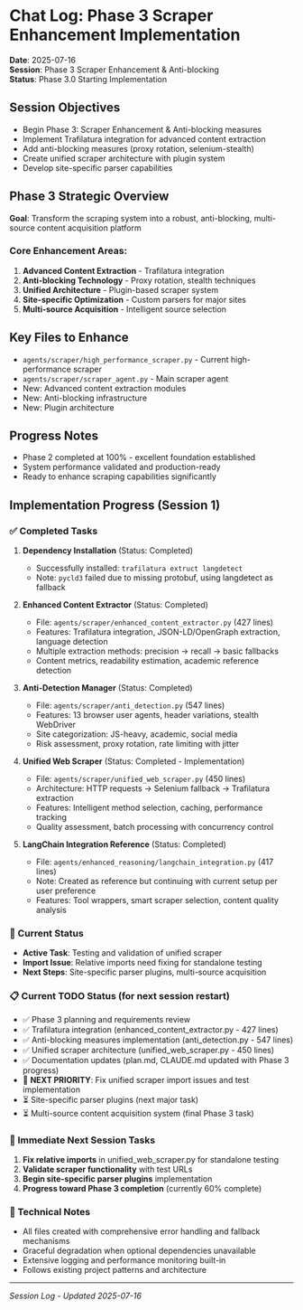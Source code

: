 # Chat Log: Phase 3 Scraper Enhancement Implementation
**Date**: 2025-07-16  
**Session**: Phase 3 Scraper Enhancement & Anti-blocking  
**Status**: Phase 3.0 Starting Implementation

## Session Objectives
- Begin Phase 3: Scraper Enhancement & Anti-blocking measures
- Implement Trafilatura integration for advanced content extraction
- Add anti-blocking measures (proxy rotation, selenium-stealth)
- Create unified scraper architecture with plugin system
- Develop site-specific parser capabilities

## Phase 3 Strategic Overview
**Goal**: Transform the scraping system into a robust, anti-blocking, multi-source content acquisition platform

### Core Enhancement Areas:
1. **Advanced Content Extraction** - Trafilatura integration
2. **Anti-blocking Technology** - Proxy rotation, stealth techniques
3. **Unified Architecture** - Plugin-based scraper system
4. **Site-specific Optimization** - Custom parsers for major sites
5. **Multi-source Acquisition** - Intelligent source selection

## Key Files to Enhance
- `agents/scraper/high_performance_scraper.py` - Current high-performance scraper
- `agents/scraper/scraper_agent.py` - Main scraper agent
- New: Advanced content extraction modules
- New: Anti-blocking infrastructure
- New: Plugin architecture

## Progress Notes
- Phase 2 completed at 100% - excellent foundation established
- System performance validated and production-ready
- Ready to enhance scraping capabilities significantly

## Implementation Progress (Session 1)

### ✅ Completed Tasks
1. **Dependency Installation** (Status: Completed)
   - Successfully installed: `trafilatura extruct langdetect`
   - Note: `pycld3` failed due to missing protobuf, using langdetect as fallback
   
2. **Enhanced Content Extractor** (Status: Completed)
   - File: `agents/scraper/enhanced_content_extractor.py` (427 lines)
   - Features: Trafilatura integration, JSON-LD/OpenGraph extraction, language detection
   - Multiple extraction methods: precision → recall → basic fallbacks
   - Content metrics, readability estimation, academic reference detection
   
3. **Anti-Detection Manager** (Status: Completed)
   - File: `agents/scraper/anti_detection.py` (547 lines)
   - Features: 13 browser user agents, header variations, stealth WebDriver
   - Site categorization: JS-heavy, academic, social media
   - Risk assessment, proxy rotation, rate limiting with jitter
   
4. **Unified Web Scraper** (Status: Completed - Implementation)
   - File: `agents/scraper/unified_web_scraper.py` (450 lines)
   - Architecture: HTTP requests → Selenium fallback → Trafilatura extraction
   - Features: Intelligent method selection, caching, performance tracking
   - Quality assessment, batch processing with concurrency control

5. **LangChain Integration Reference** (Status: Completed)
   - File: `agents/enhanced_reasoning/langchain_integration.py` (417 lines)
   - Note: Created as reference but continuing with current setup per user preference
   - Features: Tool wrappers, smart scraper selection, content quality analysis

### 🔄 Current Status
- **Active Task**: Testing and validation of unified scraper
- **Import Issue**: Relative imports need fixing for standalone testing
- **Next Steps**: Site-specific parser plugins, multi-source acquisition

### 📋 Current TODO Status (for next session restart)
- ✅ Phase 3 planning and requirements review
- ✅ Trafilatura integration (enhanced_content_extractor.py - 427 lines)
- ✅ Anti-blocking measures implementation (anti_detection.py - 547 lines)
- ✅ Unified scraper architecture (unified_web_scraper.py - 450 lines) 
- ✅ Documentation updates (plan.md, CLAUDE.md updated with Phase 3 progress)
- 🔄 **NEXT PRIORITY**: Fix unified scraper import issues and test implementation
- ⏳ Site-specific parser plugins (next major task)
- ⏳ Multi-source content acquisition system (final Phase 3 task)

### 🎯 Immediate Next Session Tasks
1. **Fix relative imports** in unified_web_scraper.py for standalone testing
2. **Validate scraper functionality** with test URLs
3. **Begin site-specific parser plugins** implementation
4. **Progress toward Phase 3 completion** (currently 60% complete)

### 🚧 Technical Notes
- All files created with comprehensive error handling and fallback mechanisms
- Graceful degradation when optional dependencies unavailable
- Extensive logging and performance monitoring built-in
- Follows existing project patterns and architecture

---
*Session Log - Updated 2025-07-16*